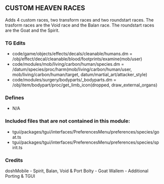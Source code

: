 ## CUSTOM HEAVEN RACES

Adds 4 custom races, two transform races and two roundstart races.
The trasform races are the Void race and the Balan race.
The roundstart races are the Goat and the Spirit.

### TG Edits

- code/game/objects/effects/decals/cleanable/humans.dm  = /obj/effect/decal/cleanable/blood/footprints/examine(mob/user)
- code/modules/mob/living/carbon/human/species.dm  = /datum/species/proc/harm(mob/living/carbon/human/user, mob/living/carbon/human/target, datum/martial_art/attacker_style)
- code/modules/surgery/bodyparts/_bodyparts.dm = /obj/item/bodypart/proc/get_limb_icon(dropped, draw_external_organs)

### Defines

- N/A

### Included files that are not contained in this module:

- tgui/packages/tgui/interfaces/PreferencesMenu/preferences/species/goat.ts
- tgui/packages/tgui/interfaces/PreferencesMenu/preferences/species/spirit.ts

### Credits

doshMobile - Spirit, Balan, Void & Port
Bolty - Goat
Wallem - Additional Porting & TGUI
